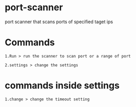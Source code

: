 # port-scanner
 port scanner that scans ports of specified taget ips



# Commands
    1.Run > run the scanner to scan port or a range of port

    2.settings > change the settings 
 
 # commands inside settings 
 
    1.change > change the timeout setting

